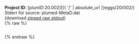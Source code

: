 **Project ID:** [plumID:20.002]({{ '/' | absolute_url }}eggs/20/002/)  
Stderr for source:  plumed-MetaD.dat   
(download [zipped raw stdout](plumed-MetaD.dat.plumed_master.stdout.txt.zip))  
{% raw %}
<pre>
</pre>
{% endraw %}
